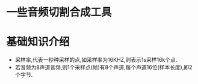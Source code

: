 # 一些音频切割合成工具

# 基础知识介绍
- 采样率,代表一秒种采样的点,如采样率为16KHZ,则表示1s采样16k个点.
- 若音频为8声道音频,则1个采样点(帧)有8个声道,每个声道16位(样本长度),即2个字节.

